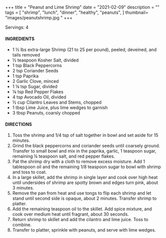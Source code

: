 +++
title = "Peanut and Lime Shrimp"
date = "2021-02-09"
description = ""
tags = [
    "shrimp",
    "lunch",
    "dinner",
    "healthy",
    "peanuts",
]
thumbnail= "images/peanutshrimp.jpg "
+++

Servings: 4 <!--more-->

#### INGREDIENTS 

* 1 ½ lbs extra-large Shrimp (21 to 25 per pound), peeled, deveined, and tails removed
* ½ teaspoon Kosher Salt, divided
* 1 tsp Black Peppercorns
* 2 tsp Coriander Seeds
* 1 tsp Paprika
* 2 Garlic Clove, minced
* 1 ⅛ tsp Sugar, divided
* ⅛ tsp Red Pepper Flakes
* 4 tsp Avocado Oil, divided
* ½ cup Cilantro Leaves and Stems, chopped
* 1 tbsp Lime Juice, plus lime wedges to garnish
* 3 tbsp Peanuts, coarsly chopped

#### DIRECTIONS 

1. Toss the shrimp and 1/4 tsp of salt together in bowl and set aside for 15 minutes. 
2. Grind the black peppercorns and coriander seeds until coarsely ground. Transfer to small bowl and mix in the paprika, garlic, 1 teaspoon sugar, remaining ¼ teaspoon salt, and red pepper flakes. 
3. Pat the shrimp dry with a cloth to remove excess moisture. Add 1 tablespoon oil and the remaining 1/8 teaspoon sugar to bowl with shrimp and toss to coat. 
4. In a large skillet, add the shrimp in single layer and cook over high heat until undersides of shrimp are spotty brown and edges turn pink, about 3 minutes. 
5. Remove the pan from heat and use tongs to flip each shrimp and let stand until second side is opaque, about 2 minutes. Transfer shrimp to platter. 
6. Add the remaining teaspoon oil to the skillet. Add spice mixture, and cook over medium heat until fragrant, about 30 seconds. 
7. Return shrimp to skillet and add the cilantro and lime juice. Toss to combine. 
8. Transfer to platter, sprinkle with peanuts, and serve with lime wedges. 
